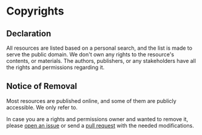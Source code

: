 # Copyrights
## Declaration
All resources are listed based on a personal search, and the list is made to serve the public domain. We don't own any rights to the resource's contents, or materials. The authors, publishers, or any stakeholders have all the rights and permissions regarding it.

## Notice of Removal
Most resources are published online, and some of them are publicly accessible. We only refer to.

In case you are a rights and permissions owner and wanted to remove it, please [open an issue](https://github.com/Faares/Curated/issues) or send a [pull request](https://github.com/Faares/Curated/pulls) with the needed modifications.
